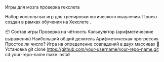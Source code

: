 Игры для мозга
проверка гекслета

Набор консольных игр для тренировки логического мышления. Проект создан в рамках обучения на Хекслете .

📦 Состав игры
Проверка на чётность
Калькулятор (арифметические выражения)
Наибольший общий делитель
Арифметическая прогрессия
Простое ли число?
Игра на определение совпадений в двух массивах
🚀 Установка
git clone https://github.com/your-username/your-repo-name.git
cd your-repo-name
make install
